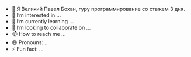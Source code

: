 - 👋 Я Великий Павел Бохан, гуру программирование со стажем 3 дня.
- 👀 I’m interested in ...
- 🌱 I’m currently learning ...
- 💞️ I’m looking to collaborate on ...
- 📫 How to reach me ...
- 😄 Pronouns: ...
- ⚡ Fun fact: ...

<!---
pavelBohan/pavelBohan is a ✨ special ✨ repository because its `README.md` (this file) appears on your GitHub profile.
You can click the Preview link to take a look at your changes.
--->

